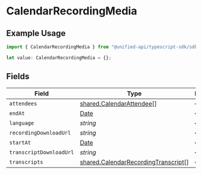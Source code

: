 # CalendarRecordingMedia

## Example Usage

```typescript
import { CalendarRecordingMedia } from "@unified-api/typescript-sdk/sdk/models/shared";

let value: CalendarRecordingMedia = {};
```

## Fields

| Field                                                                                             | Type                                                                                              | Required                                                                                          | Description                                                                                       |
| ------------------------------------------------------------------------------------------------- | ------------------------------------------------------------------------------------------------- | ------------------------------------------------------------------------------------------------- | ------------------------------------------------------------------------------------------------- |
| `attendees`                                                                                       | [shared.CalendarAttendee](../../../sdk/models/shared/calendarattendee.md)[]                       | :heavy_minus_sign:                                                                                | N/A                                                                                               |
| `endAt`                                                                                           | [Date](https://developer.mozilla.org/en-US/docs/Web/JavaScript/Reference/Global_Objects/Date)     | :heavy_minus_sign:                                                                                | N/A                                                                                               |
| `language`                                                                                        | *string*                                                                                          | :heavy_minus_sign:                                                                                | N/A                                                                                               |
| `recordingDownloadUrl`                                                                            | *string*                                                                                          | :heavy_minus_sign:                                                                                | N/A                                                                                               |
| `startAt`                                                                                         | [Date](https://developer.mozilla.org/en-US/docs/Web/JavaScript/Reference/Global_Objects/Date)     | :heavy_minus_sign:                                                                                | N/A                                                                                               |
| `transcriptDownloadUrl`                                                                           | *string*                                                                                          | :heavy_minus_sign:                                                                                | N/A                                                                                               |
| `transcripts`                                                                                     | [shared.CalendarRecordingTranscript](../../../sdk/models/shared/calendarrecordingtranscript.md)[] | :heavy_minus_sign:                                                                                | N/A                                                                                               |